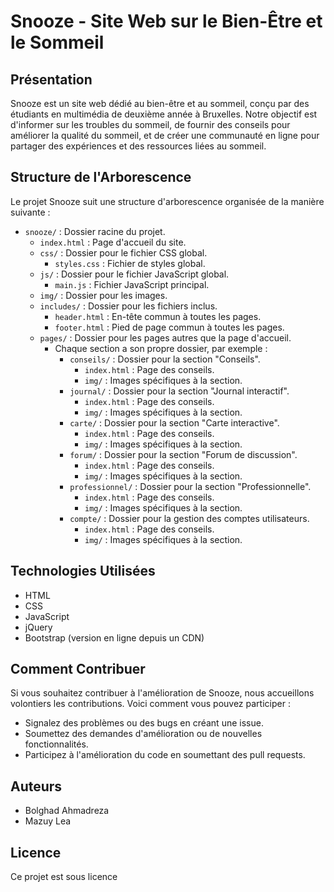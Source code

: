 # Snooze - Site Web sur le Bien-Être et le Sommeil

## Présentation
Snooze est un site web dédié au bien-être et au sommeil, conçu par des étudiants en multimédia de deuxième année à Bruxelles. Notre objectif est d'informer sur les troubles du sommeil, de fournir des conseils pour améliorer la qualité du sommeil, et de créer une communauté en ligne pour partager des expériences et des ressources liées au sommeil.

## Structure de l'Arborescence
Le projet Snooze suit une structure d'arborescence organisée de la manière suivante :

- `snooze/` : Dossier racine du projet.
  - `index.html` : Page d'accueil du site.
  - `css/` : Dossier pour le fichier CSS global.
    - `styles.css` : Fichier de styles global.
  - `js/` : Dossier pour le fichier JavaScript global.
    - `main.js` : Fichier JavaScript principal.
  - `img/` : Dossier pour les images.
  - `includes/` : Dossier pour les fichiers inclus.
    - `header.html` : En-tête commun à toutes les pages.
    - `footer.html` : Pied de page commun à toutes les pages.
  - `pages/` : Dossier pour les pages autres que la page d'accueil.
    - Chaque section a son propre dossier, par exemple :
      - `conseils/` : Dossier pour la section "Conseils".
        - `index.html` : Page des conseils.
        - `img/` : Images spécifiques à la section.
      - `journal/` : Dossier pour la section "Journal interactif".
        - `index.html` : Page des conseils.
        - `img/` : Images spécifiques à la section.
      - `carte/` : Dossier pour la section "Carte interactive".
        - `index.html` : Page des conseils.
        - `img/` : Images spécifiques à la section.
      - `forum/` : Dossier pour la section "Forum de discussion".
        - `index.html` : Page des conseils.
        - `img/` : Images spécifiques à la section.
      - `professionnel/` : Dossier pour la section "Professionnelle".
        - `index.html` : Page des conseils.
        - `img/` : Images spécifiques à la section.
      - `compte/` : Dossier pour la gestion des comptes utilisateurs.
        - `index.html` : Page des conseils.
        - `img/` : Images spécifiques à la section.

## Technologies Utilisées
- HTML
- CSS
- JavaScript
- jQuery
- Bootstrap (version en ligne depuis un CDN)

## Comment Contribuer
Si vous souhaitez contribuer à l'amélioration de Snooze, nous accueillons volontiers les contributions. Voici comment vous pouvez participer :
- Signalez des problèmes ou des bugs en créant une issue.
- Soumettez des demandes d'amélioration ou de nouvelles fonctionnalités.
- Participez à l'amélioration du code en soumettant des pull requests.

## Auteurs
- Bolghad Ahmadreza
- Mazuy Lea

## Licence
Ce projet est sous licence 
